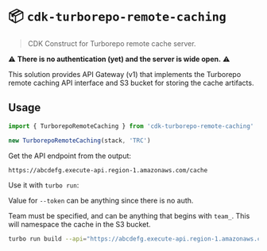 # 📦 `cdk-turborepo-remote-caching`

> CDK Construct for Turborepo remote cache server.

⚠️ **There is no authentication (yet) and the server is wide open.** ⚠️

This solution provides API Gateway (v1) that implements the Turborepo remote caching API interface
and S3 bucket for storing the cache artifacts.

## Usage

```ts
import { TurborepoRemoteCaching } from 'cdk-turborepo-remote-caching'

new TurborepoRemoteCaching(stack, 'TRC')
```

Get the API endpoint from the output:

```plain
https://abcdefg.execute-api.region-1.amazonaws.com/cache
```

Use it with `turbo run`:

Value for `--token` can be anything since there is no auth.

Team must be specified, and can be anything that begins with `team_`. This will namespace the cache
in the S3 bucket.

```sh
turbo run build --api="https://abcdefg.execute-api.region-1.amazonaws.com/cache" --token=x --team=team_whatever
```
